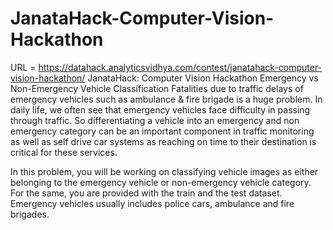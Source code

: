 # JanataHack-Computer-Vision-Hackathon
URL = https://datahack.analyticsvidhya.com/contest/janatahack-computer-vision-hackathon/
JanataHack: Computer Vision Hackathon
Emergency vs Non-Emergency Vehicle Classification
Fatalities due to traffic delays of emergency vehicles such as ambulance & fire brigade is a huge problem. In daily life, we often see that emergency vehicles face difficulty in passing through traffic. So differentiating a vehicle into an emergency and non emergency category can be an important component in traffic monitoring as well as self drive car systems as reaching on time to their destination is critical for these services.

In this problem, you will be working on classifying vehicle images as either belonging to the emergency vehicle or non-emergency vehicle category. For the same, you are provided with the train and the test dataset. Emergency vehicles usually includes police cars, ambulance and fire brigades.
